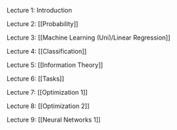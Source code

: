 Lecture 1: Introduction

Lecture 2:  [[Probability]]

Lecture 3: [[Machine Learning (Uni)/Linear Regression]]

Lecture 4: [[Classification]]

Lecture 5: [[Information Theory]]

Lecture 6: [[Tasks]]

Lecture 7: [[Optimization 1]]

Lecture 8: [[Optimization 2]]

Lecture 9: [[Neural Networks 1]]



